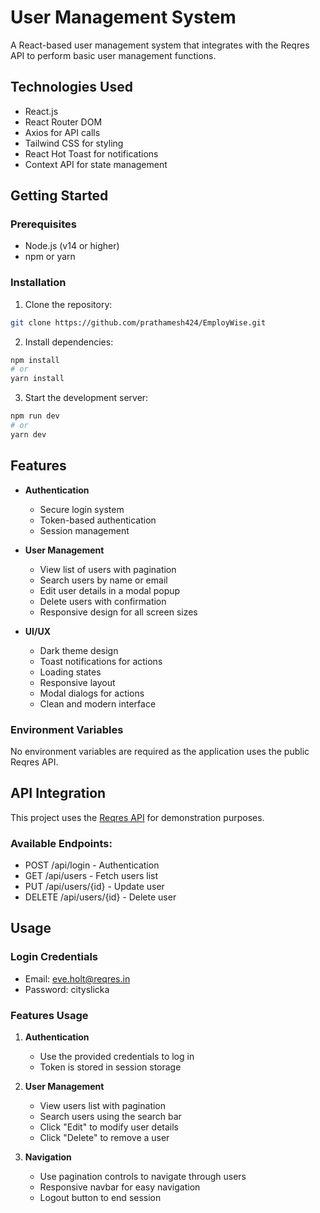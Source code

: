 # User Management System

A React-based user management system that integrates with the Reqres API to perform basic user management functions.

## Technologies Used

- React.js
- React Router DOM
- Axios for API calls
- Tailwind CSS for styling
- React Hot Toast for notifications
- Context API for state management

## Getting Started

### Prerequisites

- Node.js (v14 or higher)
- npm or yarn

### Installation

1. Clone the repository:

```bash
git clone https://github.com/prathamesh424/EmployWise.git
```

2. Install dependencies:

```bash
npm install
# or
yarn install
```

3. Start the development server:

```bash
npm run dev
# or
yarn dev
```

## Features

- **Authentication**

  - Secure login system
  - Token-based authentication
  - Session management

- **User Management**

  - View list of users with pagination
  - Search users by name or email
  - Edit user details in a modal popup
  - Delete users with confirmation
  - Responsive design for all screen sizes

- **UI/UX**
  - Dark theme design
  - Toast notifications for actions
  - Loading states
  - Responsive layout
  - Modal dialogs for actions
  - Clean and modern interface


### Environment Variables

No environment variables are required as the application uses the public Reqres API.

## API Integration

This project uses the [Reqres API](https://reqres.in/) for demonstration purposes.

### Available Endpoints:

- POST /api/login - Authentication
- GET /api/users - Fetch users list
- PUT /api/users/{id} - Update user
- DELETE /api/users/{id} - Delete user

## Usage

### Login Credentials

- Email: eve.holt@reqres.in
- Password: cityslicka

### Features Usage

1. **Authentication**

   - Use the provided credentials to log in
   - Token is stored in session storage

2. **User Management**

   - View users list with pagination
   - Search users using the search bar
   - Click "Edit" to modify user details
   - Click "Delete" to remove a user

3. **Navigation**
   - Use pagination controls to navigate through users
   - Responsive navbar for easy navigation
   - Logout button to end session

